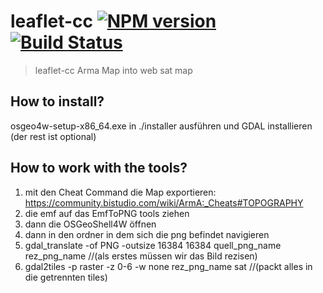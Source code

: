 # leaflet-cc [![NPM version](https://badge.fury.io/js/leaflet-cc.svg)](https://npmjs.org/package/leaflet-cc) [![Build Status](https://travis-ci.org/bitbucket%20/leaflet-cc.svg?branch=master)](https://travis-ci.org/bitbucket%20/leaflet-cc)

> leaflet-cc
Arma Map into web sat map

## How to install?
osgeo4w-setup-x86_64.exe in ./installer ausführen und GDAL installieren (der rest ist optional)
 
## How to work with the tools? 
1. mit den Cheat Command die Map exportieren: https://community.bistudio.com/wiki/ArmA:_Cheats#TOPOGRAPHY
2. die emf auf das EmfToPNG tools ziehen
3. dann die OSGeoShell4W öffnen
4. dann in den ordner in dem sich die png befindet navigieren
5. gdal_translate -of PNG -outsize 16384 16384 quell_png_name rez_png_name //(als erstes müssen wir das Bild rezisen)
6. gdal2tiles -p raster -z 0-6 -w none rez_png_name sat //(packt alles in die getrennten tiles)







